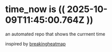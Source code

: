 # time_now is (( 2025-10-09T11:45:00.764Z ))

an automated repo that shows the currnent time

inspired by [breakingheatmap](https://github.com/breakingheatmap/breakingheatmap)